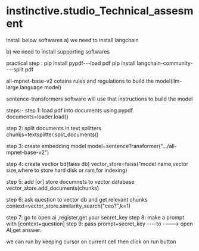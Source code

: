 # instinctive.studio_Technical_assesment
install below softwares 
a) we need to install langchain

b) we need to install supporting softwares

practical step : pip install pypdf---load pdf
                 pip install langchain-community----split pdf

all-mpnet-base-v2 cotains rules and regulations to build the model(llm-large language model)

sentence-transformers software will use that instructions to build the model


steps:-
step 1: load pdf into documents using pypdf.
              documents=loader.load()

step 2: split documents in text splitters
             chunks=textsplitter.split_documents()

step 3: create embedding model
             model=sentenceTransformer(".../all-mpnet-base-v2")

step 4: create vectior bd(faiss db)
              vector_store=faiss("model name,vector size,where to store hard disk or ram,for indexing)

step 5: add [or] store documnets to vector database
               vector_store.add_documents(chunks)

step 6: ask question to vector db and get relevant chunks
               context=vector_store.similarity_search("ceo?",k=1)

step 7: go to open ai ,register,get your secret_key
step 8: make a prompt with [context+question]
step 9: pass prompt+secret_key ----to ----> open AI,get answer.


we can run by keeping cursor on current cell then click on run button
